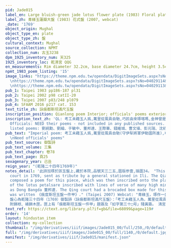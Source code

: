 ```yaml
---
pid: Jade015
label_en: Large bluish-green jade lotus flower plate (1983) Floral plate (2007, webcat)
label_zh: 青綠玉蓮瓣大盤 (1983) 花式盤 (2007, webcat)
_date: '1769'
object_origin: Mughal
object_type_en: plate
object_type_zh: 盤
cultural_context: Mughal
source_collection: NPMT
collection_num: 古玉3238
dpm_1925_inventory_num: 天325
1925_inventory_loc: 乾清宮 QQG
en_measurements: Rim diameter 32.2cm, base diameter 24.7cm, height 3.5cm
npmt_1983_poem_listing: '15'
image_links: "https://theme.npm.edu.tw/opendata/DigitImageSets.aspx?sNo=04029115&Key=%E8%8A%B1%E5%BC%8F%E7%8E%89%E7%9B%A4&pageNo=1
  \nhttps://theme.npm.edu.tw/opendata/DigitImageSets.aspx?sNo=04029114&Key=%E8%8A%B1%E5%BC%8F%E7%8E%89%E7%9B%A4&pageNo=1
  \nhttps://theme.npm.edu.tw/opendata/DigitImageSets.aspx?sNo=04029113&Key=%E8%8A%B1%E5%BC%8F%E7%8E%89%E7%9B%A4&pageNo=1"
pub_1: Taipei 1983 pp186-187 pl31
pub_2: Taipei 2002 p98 catII-20
pub_3: Taipei 2007 p83/248 pl079
pub_4: SFAAM 2016 p217 cat. 153
text_title_zh: 詠痕都斯坦滿尺玉盤
inscription_position: Qianlong poem Interior; officials' poems exterior
inscription_text_zh: 'QL: 考工未藉玉人爲,萬里從風貢自馳,巧匠由來琢喀嗎,金神曾是守熏池,規圓外復出瓜瓣,尺滿中仍結菃蕤,不寶華囂寳獻善,王孫圉語厪吾思。
  Officials: NEED their poems - not included in any published sources. Officials with
  listed poems: 劉統勳、劉綸、于敏中、董邦達、王際華、錢維城、曹文埴、彭元瑞、沈初、董誥等人'
pub_text: "Imperial poem: 考工未藉玉人爲,萬里從風貢自馳(守伊犁將軍伊勒圖所進),巧匠由來琢喀嗎(回之古巧匠名),金神曾是守熏池,規圓外復出瓜瓣,尺滿中仍結菃蕤,不寶華囂寶獻善,王孫圉語厪吾思。
  \nNeed officials' poems"
pub_text_source: 御製詩
pub_text_volume: 三集
pub_text_chapter: 卷78
pub_text_page: 頁25
sexagenary_year: 己丑
reign_year: "(乾隆二十四年1769年)"
notes_detail: '此詩加琢於該玉盤上,藏於本院,品號天三二五,圖版参壹,插圖34。 "This large plate came into the Qing
  court in 1769, sent as tribute by a general stationed in Ili. The Qianlong emperor
  composed a poem for this piece, which was then inscribed onto the plate. The outside
  of the lotus petalsare inscribed with lines of verse of many high ministers, such
  as Dong Bangda 董邦達. The Qing court had a brocaded box made for this jade, on which
  was written 《痕度斯坦玉盤一件甲》." (Taipei 2007) Webcat: "青綠玉，琢作一盛開的二十瓣蓮花形大盤，盤心雕一平展的小花，底光平。全器厚大結實，是雜揉了厚實質感與細緻作工於一體的蒙兀兒帝國玉器作品。
  盤心為乾隆三十四年（1769）御製詩〈詠痕都斯坦滿尺玉盤〉：「考工未藉玉人為，萬里從風貢自馳。巧匠由來琢喀馬，金神曾是守重池。規圓外復出瓜瓣，尺滿中仍結菃蕤。不寶華囂寶獻善，王孫圉語廑吾恩。」及「己丑新正月御題」下接「乾」「隆」二印文。詩錄於《御製詩二集》卷65頁18。盤外壁為劉統勳、劉綸、于敏中、董邦達、王際華、錢維城、曹文埴、彭元瑞、沈初、董誥等人的唱和之作，展現乾隆皇帝與詞臣文會的景象。
  附錦袱、裱錦木匣。匣上有「痕都斯坦玉盤一件甲」題簽及「如字第三十□号」殘黃簽。 清宮舊藏，原儲於紫禁城乾清宮。"'
text_ref: https://ctext.org/library.pl?if=gb&file=68099&page=119#
order: '14'
layout: hindustan_item
collection: my-collection
thumbnail: "/img/derivatives/iiif/images/Jade015_00/full/250,/0/default.jpg"
full: "/img/derivatives/iiif/images/Jade015_00/full/1140,/0/default.jpg"
manifest: "/img/derivatives/iiif/Jade015/manifest.json"
---
```

